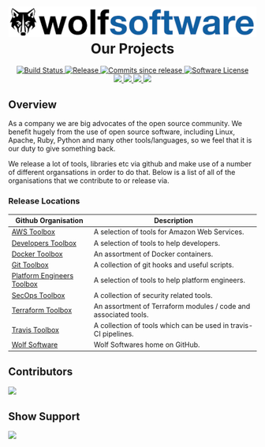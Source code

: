 <h1 align="center">
	<a href="https://github.com/WolfSoftware">
		<img src="https://raw.githubusercontent.com/WolfSoftware/branding/master/images/general/banners/64/black-and-white.png" alt="Wolf Software Logo" />
	</a>
	<br>
	Our Projects
</h1>

<p align="center">
	<a href="https://travis-ci.com/WolfSoftware/our-projects">
		<img src="https://img.shields.io/travis/com/WolfSoftware/our-projects/master?style=for-the-badge&logo=travis" alt="Build Status">
	</a>
	<a href="https://github.com/WolfSoftware/our-projects/releases/latest">
		<img src="https://img.shields.io/github/v/release/WolfSoftware/our-projects?color=blue&style=for-the-badge&logo=github&logoColor=white&label=Latest%20Release" alt="Release">
	</a>
	<a href="https://github.com/WolfSoftware/our-projects/releases/latest">
		<img src="https://img.shields.io/github/commits-since/WolfSoftware/our-projects/latest.svg?color=blue&style=for-the-badge&logo=github&logoColor=white" alt="Commits since release">
	</a>
	<a href="LICENSE.md">
		<img src="https://img.shields.io/badge/license-MIT-blue?style=for-the-badge&logo=read-the-docs&logoColor=white" alt="Software License">
	</a>
	<br>
	<a href=".github/CODE_OF_CONDUCT.md">
		<img src="https://img.shields.io/badge/Code%20of%20Conduct-blue?style=for-the-badge&logo=read-the-docs&logoColor=white" />
	</a>
	<a href=".github/CONTRIBUTING.md">
		<img src="https://img.shields.io/badge/Contributing-blue?style=for-the-badge&logo=read-the-docs&logoColor=white" />
	</a>
	<a href=".github/SECURITY.md">
		<img src="https://img.shields.io/badge/Report%20Security%20Concern-blue?style=for-the-badge&logo=read-the-docs&logoColor=white" />
	</a>
	<a href=".github/SUPPORT.md">
		<img src="https://img.shields.io/badge/Get%20Support-blue?style=for-the-badge&logo=read-the-docs&logoColor=white" />
	</a>
</p>

## Overview

As a company we are big advocates of the open source community. We benefit hugely from the use of open source software, including Linux, Apache, Ruby, Python and many other tools/languages, so we feel that it is our duty to give something back.

We release a lot of tools, libraries etc via github and make use of a number of different organsations in order to do that. Below is a list of all of the organisations that we contribute to or release via.

### Release Locations

| Github Organisation | Description |
| ------------------- | ----------- |
| [AWS Toolbox](https://github.com/AWSToolbox) | A selection of tools for Amazon Web Services. |
| [Developers Toolbox](https://github.com/DevelopersToolbox) | A selection of tools to help developers. |
| [Docker Toolbox](https://github.com/DockerToolbox) | An assortment of Docker containers. |
| [Git Toolbox](https://github.com/GitToolbox) | A collection of git hooks and useful scripts. |
| [Platform Engineers Toolbox](https://github.com/PlatformEngineersToolbox) | A selection of tools to help platform engineers. |
| [SecOps Toolbox](https://github.com/SecOpsToolbox) | A collection of security related tools. |
| [Terraform Toolbox](https://github.com/TerraformToolbox) | An assortment of Terraform modules / code and associated tools. |
| [Travis Toolbox](https://github.com/TravisToolbox) | A collection of tools which can be used in travis-CI pipelines. |
| [Wolf Software](https://github.com/WolfSoftware) | Wolf Softwares home on GitHub. |

## Contributors

<p>
	<a href="https://github.com/TGWolf">
		<img src="https://img.shields.io/badge/Wolf-black?style=for-the-badge" />
	</a>
</p>

## Show Support

<p>
	<a href="https://ko-fi.com/wolfsoftware">
		<img src="https://img.shields.io/badge/Ko%20Fi-blue?style=for-the-badge&logo=ko-fi&logoColor=white" />
	</a>
</p>
